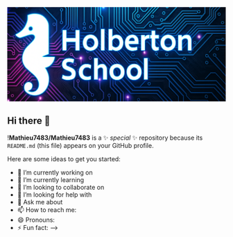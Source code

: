 <img src= "https://github.com/Mathieu7483/Aiko78-Photgraphy/blob/main/holberton%20modif.png">

## Hi there 👋

!**Mathieu7483/Mathieu7483** is a ✨ _special_ ✨ repository because its `README.md` (this file) appears on your GitHub profile.

Here are some ideas to get you started:

- 🔭 I’m currently working on 
- 🌱 I’m currently learning 
- 👯 I’m looking to collaborate on 
- 🤔 I’m looking for help with 
- 💬 Ask me about 
- 📫 How to reach me: 
- 😄 Pronouns: 
- ⚡ Fun fact: 
-->
